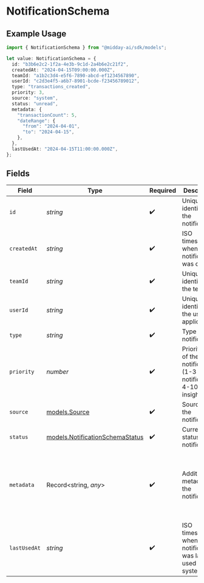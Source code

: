 # NotificationSchema

## Example Usage

```typescript
import { NotificationSchema } from "@midday-ai/sdk/models";

let value: NotificationSchema = {
  id: "b3b6e2c2-1f2a-4e3b-9c1d-2a4b6e2c21f2",
  createdAt: "2024-04-15T09:00:00.000Z",
  teamId: "a1b2c3d4-e5f6-7890-abcd-ef1234567890",
  userId: "c2d3e4f5-a6b7-8901-bcde-f23456789012",
  type: "transactions_created",
  priority: 3,
  source: "system",
  status: "unread",
  metadata: {
    "transactionCount": 5,
    "dateRange": {
      "from": "2024-04-01",
      "to": "2024-04-15",
    },
  },
  lastUsedAt: "2024-04-15T11:00:00.000Z",
};
```

## Fields

| Field                                                                                | Type                                                                                 | Required                                                                             | Description                                                                          | Example                                                                              |
| ------------------------------------------------------------------------------------ | ------------------------------------------------------------------------------------ | ------------------------------------------------------------------------------------ | ------------------------------------------------------------------------------------ | ------------------------------------------------------------------------------------ |
| `id`                                                                                 | *string*                                                                             | :heavy_check_mark:                                                                   | Unique identifier of the notification                                                | b3b6e2c2-1f2a-4e3b-9c1d-2a4b6e2c21f2                                                 |
| `createdAt`                                                                          | *string*                                                                             | :heavy_check_mark:                                                                   | ISO timestamp when the notification was created                                      | 2024-04-15T09:00:00.000Z                                                             |
| `teamId`                                                                             | *string*                                                                             | :heavy_check_mark:                                                                   | Unique identifier of the team                                                        | a1b2c3d4-e5f6-7890-abcd-ef1234567890                                                 |
| `userId`                                                                             | *string*                                                                             | :heavy_check_mark:                                                                   | Unique identifier of the user (if applicable)                                        | c2d3e4f5-a6b7-8901-bcde-f23456789012                                                 |
| `type`                                                                               | *string*                                                                             | :heavy_check_mark:                                                                   | Type of notification                                                                 | transactions_created                                                                 |
| `priority`                                                                           | *number*                                                                             | :heavy_check_mark:                                                                   | Priority level of the notification (1-3 = user notifications, 4-10 = insights)       | 3                                                                                    |
| `source`                                                                             | [models.Source](../models/source.md)                                                 | :heavy_check_mark:                                                                   | Source of the notification                                                           | system                                                                               |
| `status`                                                                             | [models.NotificationSchemaStatus](../models/notificationschemastatus.md)             | :heavy_check_mark:                                                                   | Current status of the notification                                                   | unread                                                                               |
| `metadata`                                                                           | Record<string, *any*>                                                                | :heavy_check_mark:                                                                   | Additional metadata for the notification                                             | {<br/>"transactionCount": 5,<br/>"dateRange": {<br/>"from": "2024-04-01",<br/>"to": "2024-04-15"<br/>}<br/>} |
| `lastUsedAt`                                                                         | *string*                                                                             | :heavy_check_mark:                                                                   | ISO timestamp when the notification was last used by the system                      | 2024-04-15T11:00:00.000Z                                                             |